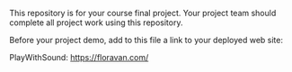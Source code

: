 This repository is for your course final project. Your project team
should complete all project work using this repository.

Before your project demo, add to this file a link to your deployed
web site:  

PlayWithSound: https://floravan.com/
